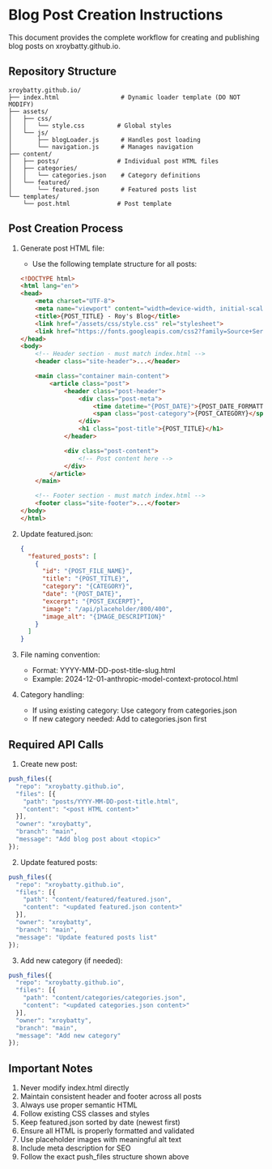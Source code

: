 # Blog Post Creation Instructions

This document provides the complete workflow for creating and publishing blog posts on xroybatty.github.io.

## Repository Structure

```
xroybatty.github.io/
├── index.html                 # Dynamic loader template (DO NOT MODIFY)
├── assets/
│   ├── css/
│   │   └── style.css         # Global styles
│   └── js/
│       ├── blogLoader.js      # Handles post loading
│       └── navigation.js      # Manages navigation
├── content/
│   ├── posts/                # Individual post HTML files
│   ├── categories/           
│   │   └── categories.json    # Category definitions
│   └── featured/             
│       └── featured.json      # Featured posts list
└── templates/
    └── post.html             # Post template
```

## Post Creation Process

1. Generate post HTML file:
   - Use the following template structure for all posts:
   ```html
   <!DOCTYPE html>
   <html lang="en">
   <head>
       <meta charset="UTF-8">
       <meta name="viewport" content="width=device-width, initial-scale=1.0">
       <title>{POST_TITLE} - Roy's Blog</title>
       <link href="/assets/css/style.css" rel="stylesheet">
       <link href="https://fonts.googleapis.com/css2?family=Source+Serif+Pro:wght@400;600;700&family=Inter:wght@400;500;600&display=swap" rel="stylesheet">
   </head>
   <body>
       <!-- Header section - must match index.html -->
       <header class="site-header">...</header>

       <main class="container main-content">
           <article class="post">
               <header class="post-header">
                   <div class="post-meta">
                       <time datetime="{POST_DATE}">{POST_DATE_FORMATTED}</time> • 
                       <span class="post-category">{POST_CATEGORY}</span>
                   </div>
                   <h1 class="post-title">{POST_TITLE}</h1>
               </header>

               <div class="post-content">
                   <!-- Post content here -->
               </div>
           </article>
       </main>

       <!-- Footer section - must match index.html -->
       <footer class="site-footer">...</footer>
   </body>
   </html>
   ```

2. Update featured.json:
   ```json
   {
     "featured_posts": [
       {
         "id": "{POST_FILE_NAME}",
         "title": "{POST_TITLE}",
         "category": "{CATEGORY}",
         "date": "{POST_DATE}",
         "excerpt": "{POST_EXCERPT}",
         "image": "/api/placeholder/800/400",
         "image_alt": "{IMAGE_DESCRIPTION}"
       }
     ]
   }
   ```

3. File naming convention:
   - Format: YYYY-MM-DD-post-title-slug.html
   - Example: 2024-12-01-anthropic-model-context-protocol.html

4. Category handling:
   - If using existing category: Use category from categories.json
   - If new category needed: Add to categories.json first

## Required API Calls

1. Create new post:
```javascript
push_files({
  "repo": "xroybatty.github.io",
  "files": [{
    "path": "posts/YYYY-MM-DD-post-title.html",
    "content": "<post HTML content>"
  }],
  "owner": "xroybatty",
  "branch": "main",
  "message": "Add blog post about <topic>"
});
```

2. Update featured posts:
```javascript
push_files({
  "repo": "xroybatty.github.io",
  "files": [{
    "path": "content/featured/featured.json",
    "content": "<updated featured.json content>"
  }],
  "owner": "xroybatty",
  "branch": "main",
  "message": "Update featured posts list"
});
```

3. Add new category (if needed):
```javascript
push_files({
  "repo": "xroybatty.github.io",
  "files": [{
    "path": "content/categories/categories.json",
    "content": "<updated categories.json content>"
  }],
  "owner": "xroybatty",
  "branch": "main",
  "message": "Add new category"
});
```

## Important Notes

1. Never modify index.html directly
2. Maintain consistent header and footer across all posts
3. Always use proper semantic HTML
4. Follow existing CSS classes and styles
5. Keep featured.json sorted by date (newest first)
6. Ensure all HTML is properly formatted and validated
7. Use placeholder images with meaningful alt text
8. Include meta description for SEO
9. Follow the exact push_files structure shown above
